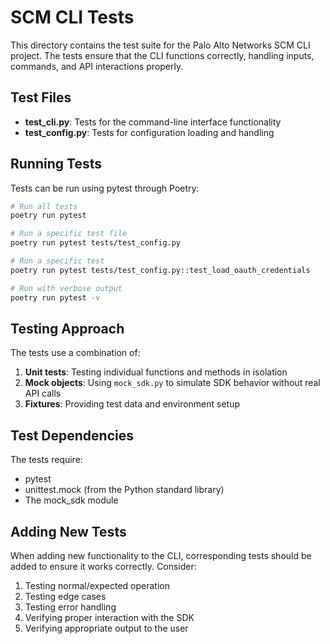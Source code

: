# SCM CLI Tests

This directory contains the test suite for the Palo Alto Networks SCM CLI project. The tests ensure that the CLI functions correctly, handling inputs, commands, and API interactions properly.

## Test Files

- **test_cli.py**: Tests for the command-line interface functionality
- **test_config.py**: Tests for configuration loading and handling

## Running Tests

Tests can be run using pytest through Poetry:

```bash
# Run all tests
poetry run pytest

# Run a specific test file
poetry run pytest tests/test_config.py

# Run a specific test
poetry run pytest tests/test_config.py::test_load_oauth_credentials

# Run with verbose output
poetry run pytest -v
```

## Testing Approach

The tests use a combination of:

1. **Unit tests**: Testing individual functions and methods in isolation
2. **Mock objects**: Using `mock_sdk.py` to simulate SDK behavior without real API calls
3. **Fixtures**: Providing test data and environment setup

## Test Dependencies

The tests require:

- pytest
- unittest.mock (from the Python standard library)
- The mock_sdk module

## Adding New Tests

When adding new functionality to the CLI, corresponding tests should be added to ensure it works correctly. Consider:

1. Testing normal/expected operation
2. Testing edge cases
3. Testing error handling
4. Verifying proper interaction with the SDK
5. Verifying appropriate output to the user